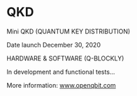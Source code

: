# QKD

Mini QKD (QUANTUM KEY DISTRIBUTION)
 
Date launch December 30, 2020

HARDWARE & SOFTWARE (Q-BLOCKLY)

In development and functional tests...

More information: www.openqbit.com



